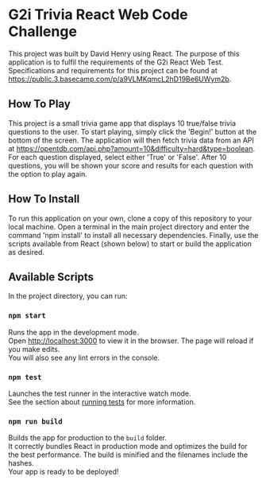 # G2i Trivia React Web Code Challenge

This project was built by David Henry using React.
The purpose of this application is to fulfil the requirements of the G2i React Web Test.
Specifications and requirements for this project can be found at https://public.3.basecamp.com/p/a9VLMKqmcL2hD19Be6UWym2b.

## How To Play

This project is a small trivia game app that displays 10 true/false trivia questions to the user.
To start playing, simply click the 'Begin!' button at the bottom of the screen.
The application will then fetch trivia data from an API at https://opentdb.com/api.php?amount=10&difficulty=hard&type=boolean.
For each question displayed, select either 'True' or 'False'.
After 10 questions, you will be shown your score and results for each question with the option to play again.

## How To Install

To run this application on your own, clone a copy of this repository to your local machine.
Open a terminal in the main project directory and enter the command 'npm install' to install all necessary dependencies.
Finally, use the scripts available from React (shown below) to start or build the application as desired.

## Available Scripts

In the project directory, you can run:

### `npm start`

Runs the app in the development mode.\
Open [http://localhost:3000](http://localhost:3000) to view it in the browser.
The page will reload if you make edits.\
You will also see any lint errors in the console.

### `npm test`

Launches the test runner in the interactive watch mode.\
See the section about [running tests](https://facebook.github.io/create-react-app/docs/running-tests) for more information.

### `npm run build`

Builds the app for production to the `build` folder.\
It correctly bundles React in production mode and optimizes the build for the best performance.
The build is minified and the filenames include the hashes.\
Your app is ready to be deployed!
